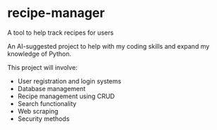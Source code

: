 # recipe-manager
A tool to help track recipes for users

An AI-suggested project to help with my coding skills and expand my knowledge of Python.

This project will involve:
- User registration and login systems
- Database management
- Recipe management using CRUD
- Search functionality
- Web scraping
- Security methods

